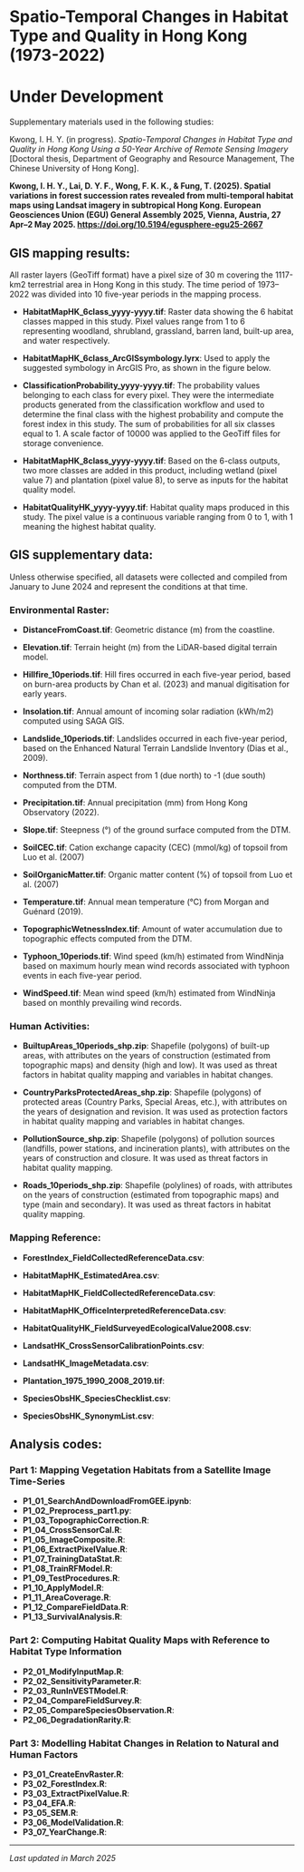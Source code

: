 # Spatio-Temporal Changes in Habitat Type and Quality in Hong Kong (1973-2022)

# Under Development

Supplementary materials used in the following studies:

Kwong, I. H. Y. (in progress). *Spatio-Temporal Changes in Habitat Type and Quality in Hong Kong Using a 50-Year Archive of Remote Sensing Imagery* [Doctoral thesis, Department of Geography and Resource Management, The Chinese University of Hong Kong].

**Kwong, I. H. Y., Lai, D. Y. F., Wong, F. K. K., & Fung, T. (2025). Spatial variations in forest succession rates revealed from multi-temporal habitat maps using Landsat imagery in subtropical Hong Kong. European Geosciences Union (EGU) General Assembly 2025, Vienna, Austria, 27 Apr–2 May 2025. https://doi.org/10.5194/egusphere-egu25-2667**


## GIS mapping results:

All raster layers (GeoTiff format) have a pixel size of 30 m covering the 1117-km2 terrestrial area in Hong Kong in this study. The time period of 1973–2022 was divided into 10 five-year periods in the mapping process.

*   **HabitatMapHK_6class_yyyy-yyyy.tif**: Raster data showing the 6 habitat classes mapped in this study. Pixel values range from 1 to 6 representing woodland, shrubland, grassland, barren land, built-up area, and water respectively.
  
*   **HabitatMapHK_6class_ArcGISsymbology.lyrx**: Used to apply the suggested symbology in ArcGIS Pro, as shown in the figure below.

*   **ClassificationProbability_yyyy-yyyy.tif**: The probability values belonging to each class for every pixel. They were the intermediate products generated from the classification workflow and used to determine the final class with the highest probability and compute the forest index in this study. The sum of probabilities for all six classes equal to 1. A scale factor of 10000 was applied to the GeoTiff files for storage convenience. 

*   **HabitatMapHK_8class_yyyy-yyyy.tif**: Based on the 6-class outputs, two more classes are added in this product, including wetland (pixel value 7) and plantation (pixel value 8), to serve as inputs for the habitat quality model.

*   **HabitatQualityHK_yyyy-yyyy.tif**: Habitat quality maps produced in this study. The pixel value is a continuous variable ranging from 0 to 1, with 1 meaning the highest habitat quality.


## GIS supplementary data:

Unless otherwise specified, all datasets were collected and compiled from January to June 2024 and represent the conditions at that time.

### Environmental Raster:

*   **DistanceFromCoast.tif**: Geometric distance (m) from the coastline.

*   **Elevation.tif**: Terrain height (m) from the LiDAR-based digital terrain model.

*   **Hillfire_10periods.tif**: Hill fires occurred in each five-year period, based on burn-area products by Chan et al. (2023) and manual digitisation for early years.

*   **Insolation.tif**: Annual amount of incoming solar radiation (kWh/m2) computed using SAGA GIS.

*   **Landslide_10periods.tif**: Landslides occurred in each five-year period, based on the Enhanced Natural Terrain Landslide Inventory (Dias et al., 2009).

*   **Northness.tif**: Terrain aspect from 1 (due north) to -1 (due south) computed from the DTM.

*   **Precipitation.tif**: Annual precipitation (mm) from Hong Kong Observatory (2022).

*   **Slope.tif**: Steepness (°) of the ground surface computed from the DTM.

*   **SoilCEC.tif**: Cation exchange capacity (CEC) (mmol/kg) of topsoil from Luo et al. (2007)

*   **SoilOrganicMatter.tif**: Organic matter content (%) of topsoil from Luo et al. (2007)

*   **Temperature.tif**: Annual mean temperature (°C) from Morgan and Guénard (2019).

*   **TopographicWetnessIndex.tif**: Amount of water accumulation due to topographic effects computed from the DTM.

*   **Typhoon_10periods.tif**: Wind speed (km/h) estimated from WindNinja based on maximum hourly mean wind records associated with typhoon events in each five-year period.

*   **WindSpeed.tif**: Mean wind speed (km/h) estimated from WindNinja based on monthly prevailing wind records.

### Human Activities:

*   **BuiltupAreas_10periods_shp.zip**: Shapefile (polygons) of built-up areas, with attributes on the years of construction (estimated from topographic maps) and density (high and low). It was used as threat factors in habitat quality mapping and variables in habitat changes.

*   **CountryParksProtectedAreas_shp.zip**: Shapefile (polygons) of protected areas (Country Parks, Special Areas, etc.), with attributes on the years of designation and revision. It was used as protection factors in habitat quality mapping and variables in habitat changes.

*   **PollutionSource_shp.zip**: Shapefile (polygons) of pollution sources (landfills, power stations, and incineration plants), with attributes on the years of construction and closure. It was used as threat factors in habitat quality mapping.

*   **Roads_10periods_shp.zip**: Shapefile (polylines) of roads, with attributes on the years of construction (estimated from topographic maps) and type (main and secondary). It was used as threat factors in habitat quality mapping.

### Mapping Reference:

*   **ForestIndex_FieldCollectedReferenceData.csv**:

*   **HabitatMapHK_EstimatedArea.csv**:

*   **HabitatMapHK_FieldCollectedReferenceData.csv**:

*   **HabitatMapHK_OfficeInterpretedReferenceData.csv**:

*   **HabitatQualityHK_FieldSurveyedEcologicalValue2008.csv**:

*   **LandsatHK_CrossSensorCalibrationPoints.csv**:

*   **LandsatHK_ImageMetadata.csv**:

*   **Plantation_1975_1990_2008_2019.tif**:

*   **SpeciesObsHK_SpeciesChecklist.csv**:

*   **SpeciesObsHK_SynonymList.csv**:


## Analysis codes:

### Part 1: Mapping Vegetation Habitats from a Satellite Image Time-Series

*   **P1_01_SearchAndDownloadFromGEE.ipynb**:
*   **P1_02_Preprocess_part1.py**:
*   **P1_03_TopographicCorrection.R**:
*   **P1_04_CrossSensorCal.R**:
*   **P1_05_ImageComposite.R**:
*   **P1_06_ExtractPixelValue.R**:
*   **P1_07_TrainingDataStat.R**:
*   **P1_08_TrainRFModel.R**:
*   **P1_09_TestProcedures.R**:
*   **P1_10_ApplyModel.R**:
*   **P1_11_AreaCoverage.R**:
*   **P1_12_CompareFieldData.R**:
*   **P1_13_SurvivalAnalysis.R**:

### Part 2: Computing Habitat Quality Maps with Reference to Habitat Type Information

*   **P2_01_ModifyInputMap.R**:
*   **P2_02_SensitivityParameter.R**:
*   **P2_03_RunInVESTModel.R**:
*   **P2_04_CompareFieldSurvey.R**:
*   **P2_05_CompareSpeciesObservation.R**:
*   **P2_06_DegradationRarity.R**:

### Part 3: Modelling Habitat Changes in Relation to Natural and Human Factors

*   **P3_01_CreateEnvRaster.R**:
*   **P3_02_ForestIndex.R**:
*   **P3_03_ExtractPixelValue.R**:
*   **P3_04_EFA.R**:
*   **P3_05_SEM.R**:
*   **P3_06_ModelValidation.R**:
*   **P3_07_YearChange.R**:

---

*Last updated in March 2025*
